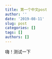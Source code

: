 ```yaml
---
title: 第一个中文post
author: ''
date: '2019-08-11'
slug: post
categories: []
tags: []
authors: []
---
```

嗨！测试一下